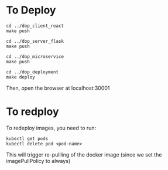 # To Deploy

```
cd ../dop_client_react
make push

cd ../dop_server_flask
make push

cd ../dop_microservice
make push

cd ../dop_deployment
make deploy
```

Then, open the browser at localhost:30001

# To redploy

To redeploy images, you need to run:

```
kubectl get pods
kubectl delete pod <pod-name>
```

This will trigger re-pullling of the docker image (since we set the imagePullPolicy to always)
